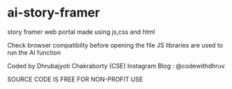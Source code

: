 # ai-story-framer
story framer web portal made using js,css and html
 
 
 Check browser compatibilty before opening the file
 JS libraries are used to run the AI function
 
 Coded by Dhrubajyoti Chakraborty (CSE)
 Instagram Blog : @codewithdhruv
 
 SOURCE CODE IS FREE FOR NON-PROFIT USE
